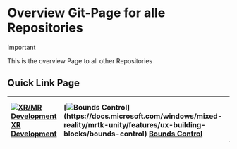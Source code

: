 # Overview Git-Page for alle Repositories

> [!IMPORTANT]  
> This is the overview Page to all other Repositories

## Quick Link Page

|  [![XR/MR Development]([../overview/pics/xr_development.png](https://github.com/nischelwitzer/overview/blob/main/pics/xr_development.png))]([[../overview/pics/xr_development.png](https://github.com/nischelwitzer/MixedReality_DevUnity)](https://github.com/nischelwitzer/MixedReality_DevUnity)) [XR Development](../overview/pics/xr_development.png) | [![Bounds Control]([https://docs.microsoft.com/windows/mixed-reality/mrtk-unity/features/images/bounds-control/MRTK_BoundsControl_Main.png](https://github.com/nischelwitzer/overview/blob/main/pics/xr_development.png))](https://docs.microsoft.com/windows/mixed-reality/mrtk-unity/features/ux-building-blocks/bounds-control) [Bounds Control](https://docs.microsoft.com/windows/mixed-reality/mrtk-unity/features/ux-building-blocks/bounds-control) | [![Object Manipulator]([https://docs.microsoft.com/windows/mixed-reality/mrtk-unity/features/images/manipulation-handler/MRTK_Manipulation_Main.png](https://github.com/nischelwitzer/overview/blob/main/pics/xr_development.png))](https://docs.microsoft.com/windows/mixed-reality/mrtk-unity/features/ux-building-blocks/object-manipulator) [Object Manipulator](https://docs.microsoft.com/windows/mixed-reality/mrtk-unity/features/ux-building-blocks/object-manipulator) |
|:--- | :--- | :--- |


